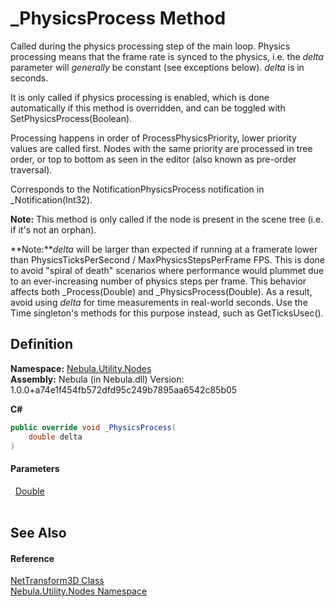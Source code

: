 # _PhysicsProcess Method



Called during the physics processing step of the main loop. Physics processing means that the frame rate is synced to the physics, i.e. the *delta* parameter will *generally* be constant (see exceptions below). *delta* is in seconds.

It is only called if physics processing is enabled, which is done automatically if this method is overridden, and can be toggled with SetPhysicsProcess(Boolean).

Processing happens in order of ProcessPhysicsPriority, lower priority values are called first. Nodes with the same priority are processed in tree order, or top to bottom as seen in the editor (also known as pre-order traversal).

Corresponds to the NotificationPhysicsProcess notification in _Notification(Int32).

**Note:** This method is only called if the node is present in the scene tree (i.e. if it's not an orphan).

**Note:***delta* will be larger than expected if running at a framerate lower than PhysicsTicksPerSecond / MaxPhysicsStepsPerFrame FPS. This is done to avoid "spiral of death" scenarios where performance would plummet due to an ever-increasing number of physics steps per frame. This behavior affects both _Process(Double) and _PhysicsProcess(Double). As a result, avoid using *delta* for time measurements in real-world seconds. Use the Time singleton's methods for this purpose instead, such as GetTicksUsec().




## Definition
**Namespace:** <a href="N_Nebula_Utility_Nodes">Nebula.Utility.Nodes</a>  
**Assembly:** Nebula (in Nebula.dll) Version: 1.0.0+a74e1f454fb572dfd95c249b7895aa6542c85b05

**C#**
``` C#
public override void _PhysicsProcess(
	double delta
)
```



#### Parameters
<dl><dt>  <a href="https://learn.microsoft.com/dotnet/api/system.double" target="_blank" rel="noopener noreferrer">Double</a></dt><dd> </dd></dl>

## See Also


#### Reference
<a href="T_Nebula_Utility_Nodes_NetTransform3D">NetTransform3D Class</a>  
<a href="N_Nebula_Utility_Nodes">Nebula.Utility.Nodes Namespace</a>  
